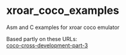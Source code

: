 # xroar_coco_examples
Asm and C examples for xroar coco emulator

Based partly on these URLs:<br>
[coco-cross-development-part-3](https://www.vintageisthenewold.com/coco-cross-development-part-3)
